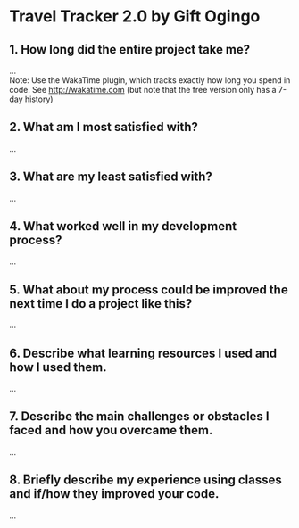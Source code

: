 # Travel Tracker 2.0 by Gift Ogingo

## 1. How long did the entire project take me?
...  
Note: Use the WakaTime plugin, which tracks exactly how long you spend in code. See http://wakatime.com (but note that the free version only has a 7-day history)

## 2. What am I most satisfied with?
...

## 3. What are my least satisfied with?
...

## 4. What worked well in my development process?
...

## 5. What about my process could be improved the next time I do a project like this?
...

## 6. Describe what learning resources I used and how I used them.
...

## 7. Describe the main challenges or obstacles I faced and how you overcame them.
... 

## 8. Briefly describe my experience using classes and if/how they improved your code.
...